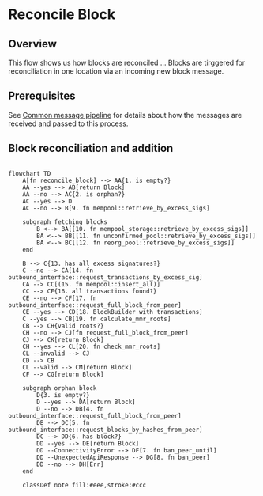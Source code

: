 # Reconcile Block

## Overview
This flow shows us how blocks are reconciled  ...
Blocks are tirggered for reconciliation in one location via an incoming new block message.

## Prerequisites

See [Common message pipeline](common_message_pipeline.md) for details about how the messages are received and passed to this process.


## Block reconciliation and addition


```mermaid

flowchart TD
    A[fn reconcile_block] --> AA{1. is empty?}
    AA --yes --> AB[return Block]
    AA --no --> AC{2. is orphan?}
    AC --yes --> D
    AC --no --> B[9. fn mempool::retrieve_by_excess_sigs]
    
    subgraph fetching blocks
        B <--> BA[[10. fn mempool_storage::retrieve_by_excess_sigs]]
        BA <--> BB[[11. fn unconfirmed_pool::retrieve_by_excess_sigs]]
        BA <--> BC[[12. fn reorg_pool::retrieve_by_excess_sigs]]
    end
    
    B --> C{13. has all excess signatures?}
    C --no --> CA[14. fn outbound_interface::request_transactions_by_excess_sig]
    CA --> CC[(15. fn mempool::insert_all)]
    CC --> CE{16. all transactions found?}
    CE --no --> CF[17. fn outbound_interface::request_full_block_from_peer]
    CE --yes --> CD[18. BlockBuilder with transactions]
    C --yes --> CB[19. fn calculate_mmr_roots]
    CB --> CH{valid roots?}
    CH --no --> CJ[fn request_full_block_from_peer]
    CJ --> CK[return Block]
    CH --yes --> CL[20. fn check_mmr_roots]
    CL --invalid --> CJ
    CD --> CB
    CL --valid --> CM[return Block]
    CF --> CG[return Block]

    subgraph orphan block
        D{3. is empty?}
        D --yes --> DA[return Block]
        D --no --> DB[4. fn outbound_interface::request_full_block_from_peer]
        DB --> DC[5. fn outbound_interface::request_blocks_by_hashes_from_peer]
        DC --> DD{6. has block?}
        DD --yes --> DE[return Block]
        DD --ConnectivityError --> DF[7. fn ban_peer_until]
        DD --UnexpectedApiResponse --> DG[8. fn ban_peer]
        DD --no --> DH[Err]
    end
    
    classDef note fill:#eee,stroke:#ccc
```